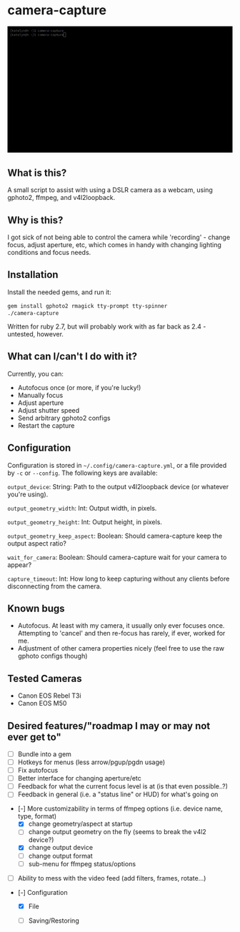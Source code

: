 # camera-capture

![demo](demo.gif)

## What is this?

A small script to assist with using a DSLR camera as a webcam, using gphoto2, ffmpeg, and v4l2loopback.


## Why is this?

I got sick of not being able to control the camera while 'recording' - change focus, adjust aperture, etc,
which comes in handy with changing lighting conditions and focus needs.


## Installation

Install the needed gems, and run it:

    gem install gphoto2 rmagick tty-prompt tty-spinner
    ./camera-capture

Written for ruby 2.7, but will probably work with as far back as 2.4 - untested, however.


## What can I/can't I do with it?

Currently, you can:

- Autofocus once (or more, if you're lucky!)
- Manually focus
- Adjust aperture
- Adjust shutter speed
- Send arbitrary gphoto2 configs
- Restart the capture

## Configuration

Configuration is stored in `~/.config/camera-capture.yml`, or a file provided by `-c` or `--config`. The following keys are available:

`output_device`:
    String: Path to the output v4l2loopback device (or whatever you're using).

`output_geometry_width`:
    Int: Output width, in pixels.

`output_geometry_height`:
    Int: Output height, in pixels.

`output_geometry_keep_aspect`:
    Boolean: Should camera-capture keep the output aspect ratio?

`wait_for_camera`:
    Boolean: Should camera-capture wait for your camera to appear?

`capture_timeout`:
    Int: How long to keep capturing without any clients before disconnecting from the camera.


## Known bugs

- Autofocus. At least with my camera, it usually only ever focuses once. Attempting to 'cancel' and then
  re-focus has rarely, if ever, worked for me.
- Adjustment of other camera properties nicely (feel free to use the raw gphoto configs though)


## Tested Cameras

- Canon EOS Rebel T3i
- Canon EOS M50


## Desired features/"roadmap I may or may not ever get to"

- [ ] Bundle into a gem
- [ ] Hotkeys for menus (less arrow/pgup/pgdn usage)
- [ ] Fix autofocus
- [ ] Better interface for changing aperture/etc
- [ ] Feedback for what the current focus level is at (is that even possible..?)
- [ ] Feedback in general (i.e. a "status line" or HUD) for what's going on
- [-] More customizability in terms of ffmpeg options (i.e. device name, type, format)
  - [x] change geometry/aspect at startup
  - [ ] change output geometry on the fly (seems to break the v4l2 device?)
  - [x] change output device
  - [ ] change output format
  - [ ] sub-menu for ffmpeg status/options
- [ ] Ability to mess with the video feed (add filters, frames, rotate...)
- [-] Configuration
  - [x] File
  - [ ] Saving/Restoring

